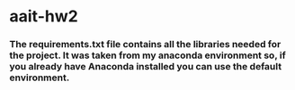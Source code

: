 # aait-hw2
### The requirements.txt file contains all the libraries needed for the project. It was taken from my anaconda environment so, if you already have Anaconda installed you can use the default environment.
